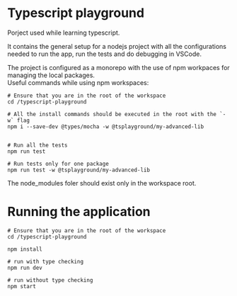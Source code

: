 # Typescript playground

Porject used while learning typescript.

It contains the general setup for a nodejs project with all the configurations needed to run the app, run the tests and do debugging in VSCode.

The project is configured as a monorepo with the use of npm workpaces for managing the local packages.  
Useful commands while using npm workspaces:

```
# Ensure that you are in the root of the workspace
cd /typescript-playground

# All the install commands should be executed in the root with the `-w` flag
npm i --save-dev @types/mocha -w @tsplayground/my-advanced-lib


# Run all the tests
npm run test

# Run tests only for one package
npm run test -w @tsplayground/my-advanced-lib
```

The node_modules foler should exist only in the workspace root.

# Running the application

```
# Ensure that you are in the root of the workspace
cd /typescript-playground

npm install

# run with type checking
npm run dev

# run without type checking
npm start
```
